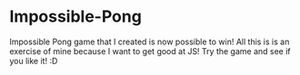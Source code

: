# Impossible-Pong
Impossible Pong game that I created is now possible to win!
All this is is an exercise of mine because I want to get good at JS!
Try the game and see if you like it! :D
